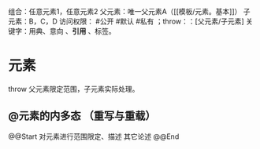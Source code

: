 组合：任意元素1，任意元素2
父元素：唯一父元素A（[[模板/元素。基本]]）
子元素：B，C，D
访问权限：  #公开  #默认 #私有 ；throw：：[父元素/子元素]
关键字：用典、意向  、**引用** 、标签。    



# 元素
throw 父元素限定范围，子元素实际处理。

## @元素的内多态 （重写与重载）



@@Start
对元素进行范围限定、描述
其它论述
@@End


